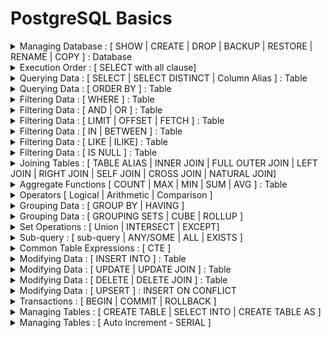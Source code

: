 # PostgreSQL Basics

<details>
  <summary> Managing Database : [ SHOW | CREATE | DROP | BACKUP | RESTORE | RENAME | COPY ] : Database </summary>
<br><br>  

| Command    | Description |  
| ----------- | ----------- |  
|**SHOW DATABASES;**   | To see the list of all the databases on the sql server.      |  
|**CREATE DATABASE database_name ;**  |  To create a new database.|  
|**DROP DATABASE database_name ;** | To drop the entire database |  
|**BACKUP DATABASE ;** |🤷 |  
|**RESTORE DATABASE ;** |🤷 |  
|**RENAME DATABASE ;** |🤷 |   
|**COPY DATABASE ;** |🤷 |   

<br>  

</details>

<details>
  <summary>Execution Order : [ SELECT with all clause] </summary>

## Execution Order
PostgreSQL evaluates the select statements with all clause as follows:   
``FROM`` -> ``WHERE`` -> ``GROUP BY`` -> ``HAVING`` -> ``SELECT`` -> ``DISTINCT`` -> ``ORDER BY`` -> ``LIMIT``
</details>
<details>
  <summary>Querying Data : [ SELECT | SELECT DISTINCT | Column Alias ] : Table </summary>

## SELECT 
The **SELECT** statement has the following clauses:
  - Select distinct rows using **DISTINCT** operator.
  - Sort rows using **ORDER BY** clause.
  - Filter rows using **WHERE** clause.
  - Select a subset of rows from a table using **LIMIT or FETCH** clause.
  - Group rows into groups using **GROUP BY** clause.
  - Filter groups using **HAVING** clause.
  - Join with other tables using joins such as **INNER JOIN**, **LEFT JOIN**, **FULL OUTER JOIN**, **CROSS JOIN** clauses.
  - Perform set operations using **UNION**, **INTERSECT**, and **EXCEPT** 

In this section, we will focus on **SELECT** and **FROM** clause.

  | Command    | Description |
  | ----------- | ----------- |  
  | **SELECT** select_list <br> **FROM** table_name | General statement for basic query <br> <b>Note : <b> Where clause is optional| 
  | **SELECT** **DISTINCT** column1 <br>**FROM** table_name; | Removes duplicate rows from a result set |
  | **SELECT** **DISTINCT** column1, column2 <br>**FROM** table_name; | Removes duplicate rows from a result set. <br>It uses the combination of values in both column1 and column2 columns for evaluating the duplicate. |
  | **SELECT** column_name **AS** alias_name <br> **FROM** table_name <br><br> Or, <br><br> **SELECT** column_name alias_name <br> **FROM** table_name | The column_name is assigned an alias alias_name. <br>The **AS** keyword is optional so we can omit it like later command.<br>Both command will work as same |
  | **SELECT** expression **AS** alias_name <br>**FROM** table_name; | |

**Note:**  
- select list that can be a column or a list of columns in a table from which we want to retrieve data. If we specify a list of columns, we need to place a comma (,) between two columns to separate them. If we want to select data from all the columns of the table, we can use an asterisk (*) shorthand instead of specifying all the column names. The select list may also contain expressions or literal values.
- The FROM clause is optional. If we are not querying data from any table, we can omit the FROM clause in the SELECT statement.
- The **DISTINCT** keyword operates on column(s)
- If a column alias contains one or more spaces, we need to surround it with double quotes. ( ```column_name AS "alias name"```)

**Execution Order:**  
PostgreSQL evaluates the FROM clause before the SELECT clause in the SELECT statement: FROM -> SELECT

**Examples:**  
Find the first names of all customers from the customer table:
```PostgreSQL
SELECT first_name
FROM customer;
```
Retrieve first name, last name, and email of customers:
```PostgreSQL
SELECT first_name, last_name, email
FROM customer;
```
Retrieve data from all columns of the customer table:
```PostgreSQL
SELECT *
FROM customer;
```
To find distinct values of all columns in a table:
```PostgreSQL
SELECT DISTINCT *
FROM table_name;
```
Retrieve first name, last name of customers where the last need to be shown as surname:
```PostgreSQL
SELECT first_name, last_name AS surname
FROM customer;
```
Retrieve full_name of customers using first name, last name:
```PostgreSQL
SELECT first_name || ' ' || last_name AS full_name
FROM customer;
```
Or, 
```PostgreSQL
SELECT first_name || ' ' || last_name AS "full name"
FROM customer;
```
</details>

<details>
  <summary>Querying Data : [ ORDER BY ] : Table </summary>
    
  | Command | Description |
  | --- | --- |  
  | **SELECT** select_list <br>**FROM** table_name <br> **ORDER BY**  <br>sort_expression1 **ASC/DESC** , <br> sort_expression2 **ASC/DESC** | The ORDER BY clause allows to sort rows returned by a SELECT clause in ascending or descending order based on a sort expression | 
  | **ORDER BY** sort_expresssion [ASC or DESC] [NULLS FIRST or NULLS LAST] | In the database world, NULL is a marker that indicates the missing data or the data is unknown at the time of recording. When we sort rows that contain NULL, we can specify the order of NULL with other non-null values by using the NULLS FIRST or NULLS LAST option of the ORDER BY clause <br> <br> The **NULLS FIRST** option places NULL before other non-null values and the **NULL LAST** option places NULL after other non-null values. |

  **Execution Order:**  
  PostgreSQL evaluates the clauses in the SELECT statement in the following order: ``FROM``, ```SELECT```, and ```ORDER BY```  

  **Note:** 
  - Use **ASC** to sort in **ascending** order.
  - Use **DESC** to sort in **descending** order.
  - If we leave it blank, **ORDER BY** uses **ASC** by **default**.
  - By default, **ASC** use NULLS LAST
  - By default, **DESCSC** use NULLS FIRST

  **Example:**   
  Sort customers by their first names in ascending order:
  ```PostgreSQL
  SELECT first_name, last_name 
  FROM customer
  ORDER BY first_name ASC;
  ```
  OR, 
   ```PostgreSQL
  SELECT first_name, last_name 
  FROM customer
  ORDER BY first_name;
  ```
  
  ```PostgreSQL
  SELECT store_id, first_name, last_name 
  FROM customer
  ORDER BY store_id DESC, first_name ASC;
  ```
  Find store_id, first name and last name of all the customer ordered in descended value of store_id:
  ```PostgreSQL
  SELECT store_id, first_name, last_name 
  FROM customer
  ORDER BY store_id DESC;
  ```
  
  ```PostgreSQL
  SELECT num 
  FROM sort_demo 
  ORDER BY num NULLS FIRST;
  ```

  ```PostgreSQL
  SELECT num 
  FROM sort_demo 
  ORDER BY num DESC NULLS LAST;
  ```
</details>

<details>
  <summary>Filtering Data : [ WHERE ] : Table </summary>

## WHERE
  | Command | Description |
  | ----- | ----- | 
  | **SELECT** select_list <br> **FROM** table_name <br>**WHERE** condition; | In this syntax, we place the **WHERE** clause right after the FROM clause of the SELECT statement.<br>The **WHERE** clause uses the condition to filter the rows returned from the SELECT clause. <br>The condition is a boolean expression that evaluates to true, false, or unknown. <br>The query returns only rows that satisfy the condition in the WHERE clause.|

  **Execution Order**  
  PostgreSQL evaluates the WHERE clause after the FROM clause but before the SELECT and ORDER BY clause. i.e., from -> where -> select -> order by

  **Example**  
  To find customers with the first name is Jamie:
  ```PostgreSQL
  SELECT customer_id, first_name
  FROM customer
  WHERE first_name = 'Jamie';
  ```

  To find customers whose first name and last names are Jamie and rice:
  ```PostgreSQL
  SELECT customer_id, first_name, last_name
  FROM customer
  WHERE first_name = 'Jamie' AND last_name = 'rice';
  ```
  To find the customers with first names having any of the following Ann, Anne, and Annie:
  ```PostgreSQL
  SELECT customer_id, first_name, last_name
  FROM customer
  WHERE first_name IN ('Ann', 'Anne', 'Annie');
  ```
  Find customers whose first names start with Br and last names are not Motley:
  ```PostgreSQL
  SELECT customer_id, first_name, last_name
  FROM customer
  WHERE first_name like 'Br%'
      AND last_name <> 'Motley';
  ```
</details>

<details>
  <summary>Filtering Data : [ AND | OR ] : Table </summary>

## AND & OR
AND operator – combine two boolean expressions and return true if both expressions evaluate to true. <br>
OR operator – combine two boolean expressions and return false if either expression evaluates to false.

In PostgreSQL, a boolean value can have one of three values: true, false, and null.

PostgreSQL uses ``true``, ``'t'``, ``'true'``, ``'y'``, ``'yes'``, ``'1'`` to represent true and ``false``, ``'f'``, ``'false'``, ``'n'``, ``'no'``, and ``'0'`` to represent false.

A boolean expression is an expression that evaluates to a boolean value.

For example, the expression 1=1 is a boolean expression that evaluates to true:
```PostgreSQL
SELECT 1 = 1 AS result;
```
**Explanation of AND operator:**  
The basic syntax of the AND operator:
```Postgresql
expression1 AND expression2
```
In this syntax, expression1 and expression2 are boolean expressions that evaluate to true, false, or null.

The AND operator returns true only if both expressions are true. It returns false if one of the expressions is false. Otherwise, it returns null.

The following table shows the results of the AND operator when combining true, false, and null.
| true | false | null | ANDed Result |
| --- | --- | --- | --- |
| true | false | null | true |
| false | false | false | false |
| null | false | null | null |

Find the films that have a length greater than 180 and a rental rate less than 1:
```Postgresql
SELECT title, length, rental_rate
FROM film
WHERE length > 180 AND rental_rate < 1;
```
**Explanation of OR Operator:**
The basic syntax of the OR operator:
```Postgresql
expression1 OR expression2
```
In this syntax, expression1 and expression2 are boolean expressions that evaluate to ``true``, ``false``, or ``null``.

The OR operator returns true only if any of the expressions is true. It returns false if both expressions are false. Otherwise, it returns null.

The following table shows the results of the AND operator when combining true, false, and null.
| true | false | null | ANDed Result |
| --- | --- | --- | --- |
| true | true | true | true |
| true | false | null | false |
| true | null | null | null |

Find the films that have a rental rate is 0.99 or 2.99
```PostgreSQL
SELECT title, rental_rate
FROM film
WHERE rental_rate = 0.99 OR rental_rate = 2.99;
```
</details>
<details>
  <summary>Filtering Data : [ LIMIT | OFFSET | FETCH ] : Table </summary>  


## LIMIT & OFFSET 
  | Command | Description |
  | --- | --- |
  | **SELECT** select_list<br>**FROM** table_name <br> **ORDER BY** sort_expression <br> **LIMIT** row_count | The statement returns row_count rows generated by the query. <br> If the row_count is zero, the query returns an empty set. <br> If the row_count is NULL, the query returns the same result set as it does not have the LIMIT clause. |
  | **SELECT** select_list<br>**FROM** table_name <br> **ORDER BY** sort_expression <br> **LIMIT** row_count <br> **OFFSET** row_to_skip; | The statement first skips row_to_skip rows before returning row_count rows generated by the query. <br> If the row_to_skip is zero, the statement will work like it doesn’t have the OFFSET clause. <br> It’s important to note that PostgreSQL evaluates the OFFSET clause before the LIMIT clause. |  

  **Note**
  - PostgreSQL stores rows in a table in an unspecified order, therefore, when we use the LIMIT clause, we should always use the ORDER BY clause to control the row order.
  - If we don’t use the ORDER BY clause, we may get a result set with the rows in an unspecified order.

  **Examples**  
  The following statement uses the **LIMIT** clause to get the first five films sorted by film_id:
  ```PostgreSQL
  SELECT film_id, title, release_year 
  FROM film 
  ORDER BY film_id 
  LIMIT 5;
  ```
  To retrieve 4 films starting from the fourth one ordered by film_id, we can use both LIMIT and OFFSET clauses as follows:
  ```PostgreSQL
  SELECT film_id, title, release_year 
  FROM film 
  ORDER BY film_id 
  LIMIT 4
  OFFSET 3;
  ```

## FETCH
- To skip a certain number of rows and retrieve a specific number of rows, we often use the ``LIMIT`` clause in the ``SELECT`` statement. However, the LIMIT clause is not a ``SQL`` standard.
- To conform with the SQL standard, PostgreSQL supports the ``FETCH`` clause to skip a certain number of rows and then fetch a specific number of rows.

The basic syntax of FETCH clause:
```PostgreSQL
OFFSET row_to_skip { ROW | ROWS }
FETCH { FIRST | NEXT } [ row_count ] { ROW | ROWS } ONLY
```
In this syntax:
- First, specify the number of rows to skip (``row_to_skip``) after the ``OFFSET`` keyword. The start is an integer that is zero or positive. It defaults to 0, meaning the query will skip no rows.
  - If the ``row_to_skip`` is higher than the number of rows in the table, the query will return no rows.
- Second, provide the number of rows to retrieve (``row_count``) in the ``FETCH`` clause. The ``row_count`` must be an integer 1 or greater. The ``row_count`` defaults to 1.

**Note:**  
- The ``ROW`` is the synonym for ``ROWS``, ``FIRST`` is the synonym for ``NEXT`` so we can use them interchangeably.
- Because the table stores the rows in an unspecified order, we should always use the ``FETCH`` clause with the ``ORDER BY`` clause to make the order of rows consistent.
- ``OFFSET`` clause must come before the ``FETCH`` clause in SQL:2008. However, ``OFFSET`` and ``FETCH`` clauses can appear in any order in PostgreSQL.

Select first film sorted by titles in ascending order:
```PostgreSQL
SELECT film_id, title
FROM film
ORDER BY title
FETCH FIRST ROW ONLY;
```
Select first five films sorted by titles in ascending order:
```PostgreSQL
SELECT film_id, title
FROM film
ORDER BY title
FETCH FIRST 5 ROWS ONLY;
```
Find the next five films after the first five films sorted by titles:
```PostgreSQL
SELECT film_id, title
FROM film
ORDER BY title
OFFSET 5 ROWS
FETCH FIRST 5 ROWS ONLY;
```
</details>

<details>
  <summary>Filtering Data : [ IN | BETWEEN ] : Table </summary>

### `IN Operator`
The ``IN`` operator allows to check whether a value matches any value in a list of values.

The basic syntax of the ``IN`` operator:

```PostgreSQL
value IN (value1,value2,...)
```
The ``IN`` operator returns ``true`` if the value is equal to any value in the list such as ``value1``, ``value2``, ...

Retrieve information about the film with id 1, 2, and 3:
```PostgreSQL
SELECT film_id, title
FROM film
WHERE film_id IN (1,2,3);
```
Find the actors who have the last name in the list 'Allen', 'Chase', and 'Davis':
```PostgreSQL
SELECT first_name, last_name
FROM actor
WHERE last_name IN ('Allen', 'Chase', 'Davis' )
ORDER BY last_name;
```
Find payments whose payment dates are in a list of dates: 2007-02-15 and 2007-02-16:
```PostgreSQL
SELECT payment_id, amount, DATE(payment_date)
FROM payment
WHERE payment_date::date IN ('2007-02-15', '2007-02-16');
```

### `BETWEEN Operator`
The `BETWEEN` operator allows to check if a value falls within a range of values.
| Command | Description |
| --- | --- | 
| value ``BETWEEN`` low ``AND`` high | If the ``value`` is greater than or equal to the ``low`` value and less than or equal to the ``high`` value, the ``BETWEEN`` operator returns true; <br> Otherwise, it returns false. <br> The syntax can be re-written as ``value`` >= low ``AND`` ``value`` <= high | 

**Note:**  
- When using BETWEEN operator with dates that also include timestamp information, we need to pay careful attention to using BETWEEN versus <=, >= comparison operators, due to the fact that a datetime starts at 0:00. Later on we will study more specific methods for datetime information types.
Retrieve payments with payment_id is between 17503 and 17505:
```PostgreSQL
SELECT payment_id, amount
FROM payment
WHERE payment_id BETWEEN 17503 AND 17505;
```
Find payments with payment_id is not the range between 17503 and 17505:
```PostgreSQL
SELECT payment_id, amount
FROM payment
WHERE payment_id NOT BETWEEN 17503 AND 17505;
```
Find payments whose payment dates are between 2007-02-15 and 2007-02-20 and amount more than 10:
```PostgreSQL
SELECT payment_id, amount, payment_date
FROM payment
WHERE payment_date BETWEEN '2007-02-15' AND '2007-02-20'
  AND amount > 10
ORDER BY payment_date;
```
</details>
<details>
  <summary>Filtering Data : [ LIKE | ILIKE] : Table </summary>

## LIKE Operator
The ``LIKE`` (and ``ILIKE``) operator allows us to perform pattern matching against string data with the use of wildcard characters:
- Percent % 
  - Matches any sequence of characters
- Underscore _
  - Matches any single character
**Syntax**  
```PostgresSQL
value LIKE pattern
value NOT LIKE pattern
value ILIKE pattern
VALUE NOT ILIKE pattern
```
**Note:**
- ``LIKE`` is case-sensitive
- ``ILIKE`` is case-insensitive  

**Some Pattern**
- "a%" = words ``start`` with a
- "%a" = words ``end`` with a
- "%test%"= words that have ``test`` in any position
- "_r%" = words that have "r" in the 2nd position from beginning
- "a_%" = words start with 'a' and it at least have 1 char after 'a'.
- "a_ _%" = words start with 'a' and it at least have 2 char after 'a'.
- "a%o"= Strings that start with "a" and ends with "o"
- [_ _ _] matches any string of exactly three characters.
- [_ _ _ %] matches any string of at least three characters.

Find customers whose first names contain the string ``er`` :
```PostgreSQL
SELECT first_name, last_name
FROM customer
WHERE first_name LIKE '%er%'
ORDER BY first_name;
```

### What if we want to match the character % or _ itself:
Then, The solution is use ESCAPE option.

For example, a column of table contains info like:  
The rents are now 10% higher than last month    


To match the % or _ itself, ESCAPE should be used.

(Read from o)

</details>

<details>
  <summary>Filtering Data : [ IS NULL ] : Table </summary>

## NULL
NULL means missing information or not applicable. NULL is not a value, therefore, we cannot compare it with other values like numbers or strings.

The comparison of NULL with a value will always result in NULL. Additionally, NULL is not equal to NULL so the following expression returns NULL:
```PostgreSQL
SELECT null = null AS result;
```

## IS NULL
To check if a value is NULL or not, we cannot use the equal to (``=``) or not equal to (``<>``) operators.`Instead, we use ``IS NULL`` or ``IS NOT NULL`` operator
```PostgreSQL
value IS NULL
---------------
value IS NOT NULL
```
- The IS ``NULL`` operator returns true if the ``value`` is NULL or false otherwise.
- The ``IS NOT NULL`` operator returns true if the ``value`` is not NULL or false otherwise.

Find the addresses from the address table that the address2 column contains NULL:
```PostgreSQL
SELECT address, address2
FROM address
WHERE address2 IS NULL;
```
Retrieve the address that has the address2 not NULL:
```PostgreSQL
SELECT address, address2
FROM address
WHERE address2 IS NOT NULL;
```
</details>

<details>
  <summary>Joining Tables : [ TABLE ALIAS | INNER JOIN | FULL OUTER JOIN | LEFT JOIN | RIGHT JOIN | SELF JOIN | CROSS JOIN | NATURAL JOIN] </summary>

## Table Alias
A table alias is a feature in SQL that allows to assign a temporary name to a table during the execution of a query.
| Command | Description | 
| --- | --- | 
| table_name AS alias_name | It will renamed the name of the table "table_name" to "alias_name" |

**Note:**  
- The AS keyword is optional, meaning that we can omit it like this: ```table_name alias_name```

To retrieve five titles from the ``film`` table:
```PostgreSQL
SELECT f.title
FROM film AS f
ORDER BY f.title
LIMIT 5;
```
## Inner Join 

| Command | Description |
| --- | --- | 
| **SELECT** select_list <br>**FROM** TableA **INNER JOIN** TableB <br>**ON** TableA.column_name = TableB.column_name; | Inner join produces only the set of records that match in both TableA and TableB based on the column name. |

![inner_join](images/inner_join.png)  
**Note:**   
- To make the query shorter, we can use table aliases:
  ```PostgreSQL
  SELECT
    select_list
  FROM
    table1 t1 
      INNER JOIN table2 t2 ON t1.column_name = t2.column_name;
  ```
- If the columns for matching share the same name, we can use the USING syntax:
  ```PostgreSQL
  SELECT
    select_list
  FROM
    table1 t1 INNER JOIN table2 t2 USING(column_name);
  ```
**Example:**  
A customer walks in and is a huge fan of the actor "Nick Wahlberg" and wants to know which movies he is in. <br>
Get a list of all the movies "Nick Wahlberg" has been in.
```PostgreSQL
select
	title, first_name, last_name 
from 
	film_actor
		inner join actor on	actor.actor_id = film_actor.actor_id
		inner join film on film.film_id = film_actor.film_id
where
	first_name = 'Nick'
	and last_name = 'Wahlberg';
```
California sales tax laws have changed and we need to alert our customers to this through email. <br> 
What are the emails of the customers who live in California?
```PostgreSQL
select district, email
from customer inner join address
	on customer.address_id = address.address_id
where district = 'California';
```
## Full Outer Join

| Command | Description |
| --- | --- | 
| **SELECT** select_list <br>**FROM** TableA **FULL OUTER JOIN** TableB <br>**ON** TableA.column_name = TableB.column_name;  | Full outer join produces the set of all records in Table A and Table B,<br>with matching records from both sides where available.<br>If there is no match, the missing side will contain null. |
![full_outer_join](images/full_outer_join.png) 

To produce the set of records unique to Table A and Table B, we perform the same full outer join, then exclude the records we don't want from both sides via a where clause.
```PostgreSQL
SELECT * FROM TableA
FULL OUTER JOIN TableB
ON TableA.name = TableB.name
WHERE TableA.id IS null
OR TableB.id IS null
```
![unique](images/unique_join.png)  

```PostgreSQL
CREATE TABLE departments (
  department_id serial PRIMARY KEY,
  department_name VARCHAR (255) NOT NULL
);
CREATE TABLE employees (
  employee_id serial PRIMARY KEY,
  employee_name VARCHAR (255),
  department_id INTEGER
);
```
Based on this, find the department that does not have any employees:
```PostgreSQL
select
  department_id
from
  departments dept
    full outer join employees emp on dept.department_id = emp.department_id
where
  emp.employee_name is null
```

## Left Outer Join

| Command | Description |
| --- | --- | 
| **SELECT** select_list <br>**FROM** TableA **LEFT OUTER JOIN** TableB <br>**ON** TableA.column_name = TableB.column_name;  | Left outer join produces a complete set of records from Table A,<br> with the matching records (where available) in Table B.<br>If there is no match, the right side will contain null. |
![left_outer_join](images/left_outer_join.png)  

**Note:**
- If the columns for joining two tables have the same name, we can use the USING syntax:
  ```PostgreSQL
  SELECT
    select_list
  FROM
    table1
      LEFT JOIN table2 USING (column_name);
  ------------------------------------------------------------
  SELECT
  f.film_id,
  f.title,
  i.inventory_id
  FROM
    film f
      LEFT JOIN inventory i USING (film_id)
  ORDER BY
    i.inventory_id;
  ```

To produce the set of records only in Table A, but not in Table B, we perform the same left outer join, then exclude the records we don't want from the right side via a where clause.
```PostgreSQL
SELECT * FROM TableA
LEFT OUTER JOIN TableB
ON TableA.name = TableB.name
WHERE TableB.id IS null
```
![left_outer_left](images/left_outer_join2.png) 

Identify the films that are not present in the inventory:
```PostgreSQL
SELECT
  f.film_id,
  f.title,
  i.inventory_id
FROM
  film f
  LEFT JOIN inventory i USING (film_id)
WHERE
  i.film_id IS NULL
ORDER BY
  f.title;
```

## Right Outer Join

| Command | Description |
| --- | --- | 
| **SELECT** select_list <br>**FROM** TableA **RIGHT OUTER JOIN** TableB <br>**ON** TableA.column_name = TableB.column_name;  | Right outer join produces a complete set of records from Table B(the right table),<br> with the matching records (where available) in Table A.<br>If there is no match, the left side will contain null. |
![right_outer_join](images/right_outer_join.jpg)  

**Note:**
- If the columns for joining two tables have the same name, we can use the USING syntax:
  ```PostgreSQL
  SELECT
    select_list
  FROM
    table1
      RIGHT JOIN table2 USING (column_name);
  ------------------------------------------------------------
  SELECT
  f.film_id,
  f.title,
  i.inventory_id
  FROM
    film f
      RIGHT JOIN inventory i USING (film_id)
  ORDER BY
    i.inventory_id;
  ```

To produce the set of records only in Table B, but not in Table A, we perform the same right outer join, then exclude the records we don't want from the left side via a where clause.
```PostgreSQL
SELECT * FROM TableA
RIGHT OUTER JOIN TableB
ON TableA.name = TableB.name
WHERE TableA.id IS null
```
![right_outer_right](images/right_outer_join2.jpg) 

## Self Join
A self-join is a regular join that joins a table to itself. In practice, we typically use a self-join to query hierarchical data or to compare rows within the same table.

Syntax:  
```PostgreSQL
SELECT
  select_list
FROM
  table_name t1
    INNER JOIN table_name t2 ON join_predicate;
-------------------------------------------------alternative
SELECT
  select_list
FROM
  table_name t1
    LEFT JOIN table_name t2 ON join_predicate;
```

Find all pairs of films that have the same length:
```PostgreSQL
select
  f1.title,
  f2.title,
  f1.length
from 
  film f1
    inner join film f2 on f1.length = f2.length and f1.film_id > f2.film_id
```

## Cross Join
A cross-join allows to join two tables by combining each row from the first table with every row from the second table, resulting in a complete combination of all rows.

**Note**
- A cross-join produces the cartesian product of rows in two tables.
- If table1 has ``n`` rows and table2 has ``m`` rows, the CROSS JOIN will return a result set that has ``nxm`` rows.

**Syntax:**  
```PostgreSQL
SELECT
  select_list
FROM
  table1
    CROSS JOIN table2;
--------------------alternative
SELECT
  select_list
FROM
  table1,table2;
```

The query ```SELECT * FROM T1 CROSS JOIN T2;``` will produce the following output:  
![cross_join](images/cross_join.jpeg)

## Natural Join
A natural join is a join that creates an implicit join based on the same column names in the joined tables.
The syntax for natural join:
```PostgreSQL
SELECT select_list
FROM table1
NATURAL [INNER, LEFT, RIGHT] JOIN table2;
```

In this syntax:
- First, specify columns from the tables from which we want to retrieve data in the select_list in the SELECT clause.
- Second, provide the main table (table1) from which we want to retrieve data.
- Third, specify the table (table2) that we want to join with the main table, in the NATURAL JOIN clause.

**Note**
- A natural join can be an inner join, left join, or right join. If we do not specify an explicit join, PostgreSQL will use the INNER JOIN by default.
- The convenience of the NATURAL JOIN is that it does not require to specify the condition in the join clause because it uses an implicit condition based on the equality of the common columns.

The equivalent of NATURAL JOIN is as follows:
```PostgreSQL
SELECT select_list
FROM table1
[INNER, LEFT, RIGHT] JOIN table2
   ON table1.column_name = table2.column;
```
**Inner Join**
```PostgreSQL
SELECT select_list
FROM table1
NATURAL INNER JOIN table2;
------------------------------equivalent to
SELECT select_list
FROM table1
INNER JOIN table2 USING (column_name);
```

**Left Join**
```PostgreSQL
SELECT select_list
FROM table1
NATURAL LEFT JOIN table2;
------------------------------equivalent to
SELECT select_list
FROM table1
LEFT JOIN table2 USING (column_name);
```

**Right Join**
```PostgreSQL
SELECT select_list
FROM table1
NATURAL RIGHT JOIN table2;
------------------------------equivalent to
SELECT select_list
FROM table1
RIGHT JOIN table2 USING (column_name);
```

</details>
<details>
  <summary>Aggregate Functions [ COUNT | MAX | MIN | SUM | AVG ] : Table </summary>

  | Function | Command | Description |
  | --- | --- | --- |
  |**COUNT()** | **COUNT(column_name)** or **COUNT(*)** <br> <br>**SELECT** **COUNT**(column_name) <br> **FROM** table_name;| Returns the number of records returned by a select query.<br>**Note:** NULL values are not counted.|
  |**AVG()** | **SELECT** **AVG**(column_name) <br> **FROM** table_name ; | Return the average value for the given column.|
  |**MIN()** | **SELECT** **MIN**(column_name) <br> **FROM** table_name ;| Returns the minimum value from the records.|
  |**MAX()** | **SELECT** **MAX**(column_name) <br> **FROM** table_name ;| Returns the maximum value from the records.|
  |**SUM()** | **SELECT** **SUM**(column_name) <br> **FROM** table_name | Returns the total sum of the specified column |

Calculate the average replacement cost of all films:
```PostgreSQL
SELECT ROUND(AVG(replacement_cost),2) AS avg_replacement_cost
FROM film
```
Count number of films:
```PostgreSQL
SELECT COUNT(*)
FROM film
```
Find maximum replacement cost of films:
```PostgreSQL
SELECT MAX(replacement_cost) AS max_replacement_cost
FROM film
```
Find the films that have the maximum replacement cost:
```PostgreSQL
SELECT film_id, title
FROM film
WHERE
  replacement_cost = (
    SELECT MAX(replacement_cost)
    FROM film
  )
ORDER BY title
```
Find minimum replacement cost of films:
```PostgreSQL
SELECT MIN(replacement_cost) AS min_replacement_cost
FROM film
```
Find the total length of films grouped by film’s rating:
```PostgreSQL
SELECT rating, SUM(length)
FROM film
GROUP BY rating
ORDER BY rating;
```
</details>

<details>
  <summary> Operators [ Logical | Arithmetic | Comparison ] </summary>

### Logical Operators (AND, OR)

### Arithmetic Operators(+,-,*,/,%)

  | Command    | Description |
  | ----------- | ----------- |
  | + | Addition |
  | - | Subtraction |
  | * | Multiplication |
  | / | Division |
  | % | Modulo |
  
### Comparison Operators(=, >, <, >=, <=, <>)

  | Command    | Description |
  | ----------- | ----------- |
  | = | Equal |
  | > | Greater than |
  | < | Less than	|
  | >= | Greater than or equal	|
  | <= |	Less than or equal |  
  | <>|	Not equal.<br>**Note**: In some versions of SQL this operator may be written as !=	|

</details>



<details>
  <summary>Grouping Data : [ GROUP BY | HAVING ] </summary>

## GROUP BY
- Divide rows of a result set into groups and optionally apply an aggregate function to each group.

The basic syntax of the ``GROUP BY`` clause:
```PostgreSQL
SELECT
  column1,
  column2,
  ...,
  aggregate_function(column3)
FROM
  table_name
GROUP BY
  column1,
  column2,
  ...;
```
In this syntax,
- First, select the columns that we want to group such as ``column1`` and ``column2``, and column that we want to apply an aggregate function (``column3``).
- Second, list the columns that we want to group in the ``GROUP BY`` clause.

**Execution Order:** PostgreSQL evaluates the ``GROUP BY`` clause after the ``FROM`` and ``WHERE`` clauses and before the ``HAVING`` ``SELECT``, ``DISTINCT``, ``ORDER BY`` and ``LIMIT`` clauses.

**Example:**  
Retrieve the customer_id from the payment table:
```PostgreSQL
SELECT customer_id
FROM customer
GROUP BY customer_id
ORDER BY customer_id;
```
Retrieve the total payment paid by each customer:
```PostgreSQL
SELECT customer_id, SUM(amount)
FROM payment
GROUP BY customer_id
ORDER BY customer_id;
```
Retrieve the total payment for each customer and display the customer name and amount:
```PostgreSQL
SELECT first_name || ' ' || last_name AS full_name, SUM(amount)
FROM
  payment
    INNER JOIN customer ON payment.customer_id = customer.customer_id
GROUP BY full_name
ORDER BY SUM(amount) DESC;

```
Count the number of payments processed by each staff:
```PostgreSQL
SELECT staff_id, COUNT(*)
FROM
  payment
GROUP BY staff_id;
```

## HAVING
HAVING clause specifies a search condition for a group or an aggregate.

The basic syntax is as follows:
```PostgreSQL
SELECT 
  column1,
  aggregate_function(column2)
FROM
  table_name
GROUP BY 
  column1
HAVING
  condition;
```
In this syntax:
- First, the ``GROUP BY`` clause groups rows into groups by the values in the ``column1``.
- Then, the ``HAVING`` clause filters the groups based on the ``condition``.

**Note:**
- Besides the GROUP BY clause, we can also include other clauses such as JOIN and LIMIT in the statement that uses the HAVING clause.

### HAVING vs WHERE
- The ``WHERE`` clause filters the rows based on a specified condition whereas the ``HAVING`` clause filter groups of rows according to a specified condition.
- In other words, we can apply the condition in the ``WHERE`` clause to the rows while we need to apply the condition in the ``HAVING`` clause to the groups of rows.

Find the customers who have been spending more than 200:
```PostgreSQL
SELECT
  customer_id, SUM(amount)
FROM 
  payment
GROUP BY 
  customer_id
HAVING SUM(amount) > 200
```

Find the stores that has more than 300 customers:
```PostgreSQL
SELECT
  store_id, COUNT(customer_id)
FROM
  customer
GROUP BY
  store_id
HAVING COUNT(customer_id) > 300
```
We are launching a platinum service for our most loyal customers. We will assign platinum status to customers that have had 40 or more transaction payments. What customer_ids are eligible for platinum status?
```PostgreSQL
SELECT
  customer_id, COUNT(amount)
FROM
  payment
GROUP BY
  customer_id
HAVING COUNT(amount) >= 40
```
What are the customer ids of customers who have spent more than $100 in payment transactions with our staff_id member 2?
```PostgreSQL
SELECT
  customer_id, staff_id, SUM(amount)
FROM
  payment
WHERE 
  staff_id = 2
GROUP BY
  customer_id
HAVING SUM(amount) > 100
```
</details>

<details>
  <summary>Grouping Data : [ GROUPING SETS | CUBE | ROLLUP ] </summary>

## GROUPING SETS
The ``GROUPING SETS`` feature allows users to generate result sets that are equivalent to those produced by the ``UNION ALL`` of multiple ``GROUP BY`` clauses. This feature is highly useful for creating complex reports with multiple levels of aggregation in a single query.

The basic syntax is as follows:
```PostgreSQL
SELECT
    column1,
    column2,
    aggregate_function(column3)
FROM
    table_name
GROUP BY
    GROUPING SETS (
        (column1, column2),
        (column1),
        (column2),
        ()
);
```
A table with following properties:
```PostgreSQL
CREATE TABLE sales (
    brand VARCHAR NOT NULL,
    segment VARCHAR NOT NULL,
    quantity INT NOT NULL,
    PRIMARY KEY (brand, segment)
);
```
Let's think of the following scenario:
- return the number of products sold by brand and segment
- return the number of products sold by a brand
- return the number of products sold by segment
- return the number of products sold for all brands and segments.

We can find each of the result by running ``group by`` statements separately. What if we need to run them in a single query? Then may be we think to combine them using ``UNION ALL``. But it raises performances issues. Then the solution comes with ``GROUPING SETS`` clause.
Let's see both commands:
```PostgreSQL
SELECT brand, segment, SUM (quantity)
FROM sales
GROUP BY brand, segment

UNION ALL

SELECT brand, NULL, SUM (quantity)
FROM sales
GROUP BY brand

UNION ALL

SELECT NULL, segment, SUM (quantity)
FROM sales
GROUP BY segment

UNION ALL

SELECT NULL, NULL, SUM (quantity)
FROM sales;

---------------------------------------equivalent to 
SELECT brand, segment, SUM (quantity)
FROM sales
GROUP BY
    GROUPING SETS (
        (brand, segment),
        (brand),
        (segment),
        ()
    );
``` 
**To Do:** Read more about grouping function

## CUBE
PostgreSQL ``CUBE`` is a subclause of the ``GROUP BY`` clause. The ``CUBE`` allows to generate multiple grouping sets.

Syntax:
```PostgreSQL
SELECT c1, c2, c3, aggregate (c4)
FROM table_name
GROUP BY
    CUBE (c1, c2, c3);
```
Here, CUBE(c1,c2,c3) is equivalent to the following:
```PostgreSQL
CUBE (c1, c2, c3);
-------------------------equivalent to
GROUPING SETS (
    (c1,c2,c3),
    (c1,c2),
    (c1,c3),
    (c2,c3),
    (c1),
    (c2),
    (c3),
    ()
 )
```
The above example can be run as follows:
```PostgreSQL
SELECT brand, segment, SUM (quantity)
FROM sales
GROUP BY
    CUBE (brand, segment)
```

## ROLLUP
- The PostgreSQL ``ROLLUP`` is a subclause of the ``GROUP BY`` clause that offers a shorthand for defining multiple grouping sets.
- Different from the ``CUBE`` subclause, ``ROLLUP`` does not generate all possible grouping sets based on the specified columns. It just makes a subset of those.
For example, the ``CUBE (c1,c2,c3)`` makes all eight possible grouping sets:
```PostgreSQL
(c1, c2, c3)
(c1, c2)
(c2, c3)
(c1,c3)
(c1)
(c2)
(c3)
()
```
However, the ``ROLLUP(c1,c2,c3)`` generates only four grouping sets, assuming the hierarchy c1 > c2 > c3 as follows:
```PostgreSQL
(c1, c2, c3)
(c1, c2)
(c1)
()
```
</details>

<details>
  <summary>Set Operations : [ Union | INTERSECT | EXCEPT] </summary>

## UNION
The ``UNION`` operator allows to combine the result sets of two or more ``SELECT`` statements into a single result set.

The basic syntax of ``UNION`` is as follows:
```PostgreSQL
SELECT select_list
FROM A
UNION
SELECT select_list
FROM B
```
In this syntax,
- The number and the order of the columns in the select list of both queries must be the same
- The data types of the columns in select lists of the queries must be compatible

**Note:**  
- The UNION operator removes all duplicate rows from the combined data set.
- To retain the duplicate rows, we need to use the UNION ALL instead
The syntax of the ``UNION ALL`` operator:
```PostgreSQL
SELECT select_list
FROM A
UNION ALL
SELECT select_list
FROM B
```

### Examples
```PostgreSQL
CREATE TABLE top_rated_films(
  title VARCHAR NOT NULL,
  release_year SMALLINT
);

CREATE TABLE most_popular_films(
  title VARCHAR NOT NULL,
  release_year SMALLINT
);

INSERT INTO top_rated_films(title, release_year)
VALUES
   ('The Shawshank Redemption', 1994),
   ('The Godfather', 1972),
   ('The Dark Knight', 2008),
   ('12 Angry Men', 1957);

INSERT INTO most_popular_films(title, release_year)
VALUES
  ('An American Pickle', 2020),
  ('The Godfather', 1972),
  ('The Dark Knight', 2008),
  ('Greyhound', 2020);
```

Retrieve all the films those are most popular or top rated films:
```PostgreSQL
------------------------------with duplicates
SELECT * FROM top_rated_films
UNION
SELECT * FROM most_popular_films
------------------------------without duplicates
SELECT * FROM top_rated_films
UNION ALL
SELECT * FROM most_popular_films
```
Retrieve all the films those are most popular or top rated films sorted by title:
```PostgreSQL
------------------------------with duplicates
SELECT * FROM top_rated_films
UNION
SELECT * FROM most_popular_films
ORDER BY title
------------------------------without duplicates
SELECT * FROM top_rated_films
UNION ALL
SELECT * FROM most_popular_films
ORDER BY title
```
**Note:**
- ORDER BY in UNION must be placed at the last

## INTERSECT
``INTERSECT`` operator combines result sets of two ``SELECT`` statements into a single result set. The ``INTERSECT`` operator returns a result set containing rows available in both results sets.

The basic syntax of ``INTERSECT`` is as follows:
```PostgreSQL
SELECT select_list
FROM A
INTERSECT
SELECT select_list
FROM B
-------------------with order by
SELECT select_list
FROM A
INTERSECT
SELECT select_list
FROM B
ORDER BY sort_expression
```
In this syntax,
- The number and the order of the columns in the select list of both queries must be the same
- The data types of the columns in select lists of the queries must be compatible

Retrieve all the films those are most popular and top rated films:
```PostgreSQL
SELECT * FROM top_rated_films
INTERSECT
SELECT * FROM most_popular_films
```
Retrieve all the films those are most popular and top rated films sorted by title:
```PostgreSQL
SELECT * FROM top_rated_films
INTERSECT
SELECT * FROM most_popular_films
ORDER BY title
```
## EXCEPT
The ``EXCEPT`` operator returns rows by comparing the result sets of two or more queries. The ``EXCEPT`` operator returns distinct rows from the first (left) query that are not in the second (right) query. 

The basic syntax of ``EXCEPT`` is as follows:
```PostgreSQL
SELECT select_list
FROM A
EXCEPT
SELECT select_list
FROM B
-------------------with order by
SELECT select_list
FROM A
EXCEPT
SELECT select_list
FROM B
ORDER BY sort_expression
```
In this syntax,
- The number and the order of the columns in the select list of both queries must be the same
- The data types of the columns in select lists of the queries must be compatible

Find the top-rated films that are not popular:
```PostgreSQL
SELECT * FROM top_rated_films
EXCEPT
SELECT * FROm most_popular_films
```

</details>

<details>
  <summary>Sub-query : [ sub-query | ANY/SOME | ALL | EXISTS ]</summary>

## Sub-query
A sub-query is a query nested within another query. A sub-query is also known as an inner query or nested query. A sub-query can be useful for retrieving data that will be used by the main query as a condition for further data selection.

The basic syntax of the sub-query is as follows:
```PostgreSQL
SELECT
  select_list
FROM 
  table1
WHERE 
  columnA operator (
    SELECT 
      columnB
    FROM 
      table2
    WHERE
      condition
  );
```
In this syntax: 
- the sub-query is enclosed within parentheses and is executed first
- The main query will use the result of the sub-query to filter data in the ``WHERE`` clause.

Retrieve the all the cities of the country United States:
```PostgreSQL
SELECT
  city
FROM 
  city
WHERE 
  country_id = (
    SELECT 
      country_id
    FROM
      country
    WHERE
      country = 'United States';
  )
ORDER BY
  city;
```
Find the titles of the film with the category Action:
```PostgreSQL
SELECT
  film_id, title
FROM 
  film
WHERE 
  film_id IN (
    SELECT 
      film_id
    FROM
      film_category
	  	  inner join category on film_category.category_id = category.category_id
	  WHERE category.name = 'Action'
  )
ORDER BY
	film_id;
```

```PostgreSQL
SELECT 
	film_id, title, length, rating
FROM film AS f
WHERE length > (
	SELECT  AVG(length)
	FROM film
	WHERE rating = f.rating
)
```
## ANY/SOME
The PostgreSQL ANY operator compares a value with a set of values returned by a sub-query. It is commonly used in combination with comparison operators such as =, <, >, <=, >=, and <>.  

The basic syntax for ANY is as follows:
```PostgreSQL
expression operator ANY(sub-query)
```
In this syntax:
- ``expression`` is a value that we want to compare.
- ``operator`` is a comparison operator including =, <, >, <=, >=, and <>.
- ``sub-query`` is a sub-query that returns a set of values to compare against. It must return exactly one column.

**Note**
- The ``ANY`` operator returns ``true`` if the comparison returns ``true`` for at least one of the values in the set, and ``false`` otherwise.
- If the sub-query returns an empty set, the result of ``ANY`` comparison is always ``true``.


**Note:**
- ``SOME`` is a synonym for ``ANY``, which means that we can use them interchangeably.

## ALL
``ALL`` operator allows we to compare a value with all values in a set returned by a sub-query.
```PostgreSQL
expression operator ALL(sub-query)
```
In this syntax:
- The ``ALL`` operator must be preceded by a comparison operator such as equal (=), not equal (<>), greater than (>), greater than or equal to (>=), less than (<), and less than or equal to (<=).
- The ``ALL`` operator must be followed by a sub-query which also must be surrounded by the parentheses.

**Note:**
- If the sub-query returns a non-empty result set, the ALL operator works as follows:
  - value > ALL (sub-query) returns true if the value is greater than the biggest value returned by the sub-query
  - value >= ALL (sub-query) returns true if the value is greater than or equal to the biggest value returned by the sub-query.
  - value < ALL (sub-query) returns true if the value is less than the smallest value returned by the sub-query.
  - value <= ALL (sub-query) returns true if the value is less than or equal to the smallest value returned by the sub-query.
  - value = ALL (sub-query) returns true if the value equals every value returned by the sub-query.
  - value != ALL (sub-query) returns true if the value does not equal any value returned by the sub-query.
- If the sub-query returns no row, then the ALL operator always evaluates to true.


## EXISTS
The EXISTS operator is a boolean operator that checks the existence of rows in a sub-query.

Here’s the basic syntax of the EXISTS operator:
```PostgreSQL
EXISTS (sub-query)
```
```PostgreSQL
SELECT
  select_list
FROM
  table1
WHERE
  EXISTS(
    SELECT
      select_list
    FROM
      table2
    WHERE
      condition
  );
```
**Note:**
- If the sub-query returns at least one row, the EXISTS operator returns true. If the sub-query returns no row, the EXISTS returns false.
- if the sub-query returns NULL, the EXISTS operator returns true.
- The result of EXISTS operator depends on whether any row is returned by the sub-query, and not on the row contents. Therefore, columns that appear in the select_list of the sub-query are not important.

Check if the payment value is zero exists in the payment table:
```PostgreSQL
SELECT 
  EXISTS (
    SELECT 1
    FROM payment
    WHERE amount = 0
  );
```
Find customers who have paid at least one rental with an amount greater than 11:
```PostgreSQL
SELECT first_name, last_name
FROM customer AS c
WHERE EXISTS(
  SELECT 1
  FROM payment AS p
  WHERE c.customer_id = p.customer_id
    AND amount > 11
)
ORDER BY
  first_name,
  last_name;
```
Find customers who have not made any payment more than 11.
```PostgreSQL
SELECT first_name, last_name
FROM customer AS c
WHERE NOT EXISTS(
  SELECT 1
  FROM payment AS p
  WHERE c.customer_id = p.customer_id
    AND amount > 11
)
ORDER BY
  first_name,
  last_name;
```
</details>

<details>
  <summary>Common Table Expressions : [ CTE ]</summary>

## CTE
- A common table expression (CTE) allows to create a temporary result set within a query.
- A CTE helps to enhance the readability of a complex query by breaking it down into smaller and more reusable parts

The basic syntax is as follows:
```PostgreSQL
WITH cte_name (column1, column2, ...) AS (
    -- CTE query
    SELECT ...
)
-- Main query using the CTE
SELECT ...
FROM cte_name;
```
The following example uses a common table expression (CTE) to select the title and length of films in the 'Action' category and returns all the columns of the CTE:
```PostgreSQL
WITH action_films AS (
  SELECT
    f.title,
    f.length
  FROM
    film f
    INNER JOIN film_category fc USING (film_id)
    INNER JOIN category c USING(category_id)
  WHERE
    c.name = 'Action'
)
SELECT * FROM action_films;
```
The following example uses multiple CTEs to calculate various statistics related to films and customers:
```PostgreSQL
WITH film_stats AS (
    -- CTE 1: Calculate film statistics
    SELECT
        AVG(rental_rate) AS avg_rental_rate,
        MAX(length) AS max_length,
        MIN(length) AS min_length
    FROM film
),
customer_stats AS (
    -- CTE 2: Calculate customer statistics
    SELECT
        COUNT(DISTINCT customer_id) AS total_customers,
        SUM(amount) AS total_payments
    FROM payment
)
-- Main query using the CTEs
SELECT
    ROUND((SELECT avg_rental_rate FROM film_stats), 2) AS avg_film_rental_rate,
    (SELECT max_length FROM film_stats) AS max_film_length,
    (SELECT min_length FROM film_stats) AS min_film_length,
    (SELECT total_customers FROM customer_stats) AS total_customers,
    (SELECT total_payments FROM customer_stats) AS total_payments;
```
**TO Do:** Read more about ``Recursive CTE``
</details>

<details>
<summary> Modifying Data : [ INSERT INTO ] : Table </summary>
  
## INSERT INTO
  
| Command    | Description |
| ----------- | ----------- |  
| **INSERT INTO** table_name <br>VALUES (value1,value2,value3,... ...),<br>(value1,value2,value3,... ...), <br>(value1,value2,value3,... ...), <br>... ... ; | To add values for all the columns of the table.<br><br> No need to specify the column names in the SQL syntax. <br><br> But need to make sure the order of the values is in the same order as the columns in the table.|
| **INSERT INTO** <br> table_name (column1, column2, column3,... ...) VALUES <br>(value1,value2,value3,... ...), <br>(value1,value2,value3,... ...) , <br>(value1,value2,value3,... ...),<br> ... ... ;|To insert Data Only in Specified Columns.|
| **INSERT INTO** <br> table1(column1, column2, …)<br> **VALUES** (value1, value2, …) <br>**RETURNING** *; | The ``INSERT`` statement has an optional ``RETURNING`` clause that returns the information of the inserted row. |

### A table with following properties:
```PostgreSQL
CREATE TABLE links (
  id SERIAL PRIMARY KEY,
  url VARCHAR(255) NOT NULL,
  name VARCHAR(255) NOT NULL,
  description VARCHAR (255),
  last_update DATE
);
```
Insert the following information with url: https://github.com/RuhulAminSharif/SQL-Commands/ and name : SQL Commands
```PostgreSQL
INSERT INTO links(url, name)
VALUES ('https://github.com/RuhulAminSharif/SQL-Commands/',  'SQL Commands')
```
Insert the following information with url : http://www.oreilly.com, and name: O'Reilly Media
```PostgreSQL
INSERT INTO links(url, name)
VALUES ('http://www.oreilly.com',  'O''Reilly Media')
```
Another insertion example:
```PostgreSQL
INSERT INTO links (url, name, last_update)
VALUES('https://www.google.com','Google','2013-06-01');
```
### A table with following properties:
```PostgreSQL
CREATE TABLE contacts (
    id SERIAL PRIMARY KEY,
    first_name VARCHAR(50) NOT NULL,
    last_name VARCHAR(50) NOT NULL,
    email VARCHAR(384) NOT NULL UNIQUE
);
```
Inserting multiple rows:
```PostgreSQL
INSERT INTO contacts (first_name, last_name, email)
VALUES
    ('John', 'Doe', 'johndoe@gmail.com'),
    ('Jane', 'Smith', 'janesmith@gmail.com'),
```

</details>

<details>
  <summary>Modifying Data : [ UPDATE | UPDATE JOIN ] : Table</summary>

## UPDATE
- The PostgreSQL UPDATE statement allows to update data in one or more columns of one or more rows in a table.  

Basic Syntax:
```PostgreSQL
UPDATE table_name
SET column1 = value1,
    column2 = value2,
    ...
WHERE condition;
```
In this syntax:
- First, specify the name of the table that we want to update data after the UPDATE keyword.
- Second, specify columns and their new values after SET keyword. The columns that do not appear in the SET clause retain their original values.
- Third, determine which rows to update in the condition of the WHERE clause. (optional clause)
Some examples:
```PostgreSQL
UPDATE account
SET last_login = CURRENT_TIMESTAMP
    WHERE last_login IS NULL;
```
Reset everything:
```PostgreSQL
UPDATE account
SET last_login = CURRENT_TIMESTAMP
```
Set based on another column
```PostgreSQL
UPDATE account
SET last_login = created_on
```
Returning affected rows:
```PostgreSQL
UPDATE account
SET last_login = created_on
RETURNING account_id,last_login
```

## UPDATE JOIN
Basic syntax:
```PostgreSQL
UPDATE table1
SET table1.c1 = new_value
FROM table2
WHERE table1.c2 = table2.c2;
```
See the following two tables:  
![no alt text](db_design/image.png)
**Task:** You have to calculate the net price of every product based on the discount of the product segment
```PostgreSQL
UPDATE product
SET net_price = price - price * discount
FROM product_segment
WHERE product.segment_id = product_segment.id;
```
</details>

<details>
  <summary>Modifying Data : [ DELETE | DELETE JOIN ] : Table </summary>

## DELETE 
The PostgreSQL ``DELETE`` statement allows to delete one or more rows from a table.  

The basic syntax of DELETE statement is as follows:
```PostgreSQL
DELETE FROM table_name
WHERE condition;
```
In this syntax:
- First, specify the name (table_name) of the table from which we want to delete data after the DELETE FROM keywords.
- Second, specify a condition in the WHERE clause to determine which rows to delete.

**Note:**
- The WHERE clause is optional. If we omit the WHERE clause, the DELETE statement will delete all rows in the table.
- The DELETE statement returns the number of rows deleted. It returns zero if the DELETE statement did not delete any row.


To return the deleted row(s) to the client, we use the RETURNING clause as follows:
```PostgreSQL
DELETE FROM table_name
WHERE condition
RETURNING (select_list | *)
```
A table with following properties:
```PostgreSQL
CREATE TABLE todos (
    id SERIAL PRIMARY KEY,
    title VARCHAR(255) NOT NULL,
    completed BOOLEAN NOT NULL DEFAULT false
);
```
to delete one row with the id 1 from the todos table:
```PostgreSQL
DELETE FROM todos
WHERE id = 1;
```
To delete the rows with the completed status true:
```PostgreSQL
DELETE FROM todos
WHERE completed = true;
```
To delete all the rows:
```PostgreSQL
DELETE FROM todos
```

## DELETE JOIN
The basic syntax:
```PostgreSQL
DELETE FROM table1
USING table2
WHERE condition
RETURNING returning_columns;
```
In this syntax:
- First, specify the name of the table (table1) from which we want to delete data after the DELETE FROM keywords
- Second, provide a table (table2) to join with the main table after the USING keyword.
- Third, define a condition in the WHERE clause for joining two tables.
- Finally, return the deleted rows in the RETURNING clause. The RETURNING clause is optional.

For example, the following statement uses the DELETE statement with the USING clause to delete data from t1 that has the same id as t2:
```PostgreSQL
DELETE FROM t1
USING t2
WHERE t1.id = t2.id
```
Consider the following two tables:
```PostgreSQL
CREATE TABLE member(
   id SERIAL PRIMARY KEY,
   first_name VARCHAR(50) NOT NULL,
   last_name VARCHAR(50) NOT NULL,
   phone VARCHAR(15) NOT NULL
);


CREATE TABLE denylist(
    phone VARCHAR(15) PRIMARY KEY
);
```
Delete the records from member tables whose phone numbers are in the denylist:
```PostgreSQL
DELETE FROM member
USING denylist
WHERE member.phone = denylist.phone
-------------------------------------alternative statement
DELETE FROM member
WHERE phone IN (
  SELECT phone
  FROM denylist
)
```
</details>

<details>
  <summary>Modifying Data : [ UPSERT ] : INSERT ON CONFLICT </summary>

The basic syntax of the INSERT...ON CONFLICT statement:
```PostgreSQL
INSERT INTO table_name (column1, column2, ...)
VALUES (value1, value2, ...)
ON CONFLICT (conflict_column)
DO NOTHING | DO UPDATE SET column1 = value1, column2 = value2, ...;
```
In this syntax:
- table_name: This is the name of the table into which we want to insert data.
- (column1, column2, ...): The list of columns we want to insert values into the table.
- VALUES(value1, value2, ...): The values we want to insert into the specified columns (column1, column2, ...).
- ON CONFLICT (conflict_column): This clause specifies the conflict target, which is the unique constraint or unique index that may cause a conflict.
- DO NOTHING: This instructs PostgreSQL to do nothing when a conflict occurs.
- DO UPDATE: This performs an update if a conflict occurs.
- SET column = value1, column = value2, ...: This list of the columns to be updated and their corresponding values in case of conflict.

**Working of INSERT...ON CONFLICT**
- First, the ON CONFLICT clause identifies the conflict target which is usually a unique constraint (or a unique index). If the data that we insert violates the constraint, a conflict occurs.
- Second, the DO UPDATE instructs PostgreSQL to update existing rows or do nothing rather than aborting the entire operation when a conflict occurs.
- Third, the SET clause defines the columns and values to update. We can use new values or reference the values we attempted to insert using the EXCLUDED keyword.

Example:
```PostgreSQL
CREATE TABLE inventory(
   id INT PRIMARY KEY,
   name VARCHAR(255) NOT NULL,
   price DECIMAL(10,2) NOT NULL,
   quantity INT NOT NULL
);
-----------------------------------
INSERT INTO inventory (id, name, price, quantity)
VALUES (1, 'A', 16.99, 120)
ON CONFLICT(id)
DO UPDATE SET
  price = EXCLUDED.price,
  quantity = EXCLUDED.quantity;
```
</details>

<details>
  <summary>Transactions : [ BEGIN | COMMIT | ROLLBACK ] </summary>

## What is a database transaction?
- A database transaction is a single unit of work that consists of one or more operations.
- A classical example of a transaction is a bank transfer from one account to another. A complete transaction must ensure a balance between the sender and receiver accounts.
- This implies that if the sender account transfers X amount, the receiver receives exactly X amount, neither more nor less.
- A PostgreSQL transaction is atomic, consistent, isolated, and durable. These properties are often referred to collectively as ACID:
  - **Atomicity** guarantees that the transaction is completed in an all-or-nothing manner.
  - **Consistency** ensures that changes to data written to the database are valid and adhere to predefined rules.
  - **Isolation** determines how the integrity of a transaction is visible to other transactions.
  - **Durability** ensures that transactions that have been committed are permanently stored in the database.

To begin a transaction:
```PostgreSQL
BEGIN TRANSACTION;
------------------OR
BEGIN WORK;
------------------OR
BEGIN;
```
Example:
```PostgreSQL
BEGIN;

INSERT/UPDATE/DELETE commands
```
**To commit a transaction:**  
To permanently apply the change to the database, we commit the transaction by using the COMMIT WORK statement:
```PostgreSQL
COMMIT TRANSACTION;
--------------------OR
COMMIT WORK;
--------------------OR
COMMIT;
```
Example:
```PostgreSQL
BEGIN;

INSERT/UPDATE/DELETE commnad(s)

COMMIT;
```
**Roll back a transaction**  
If we want to undo the changes to the database, we can use the ROLLBACK statement:
```PostgreSQL
ROLLBACK TRANSACTION;
-------------------------OR
ROLLBACK WORK;
-------------------------OR
ROLLBACK;
```
Example: 

```PostgreSQL
-- start a transaction
BEGIN;

UPDATE accounts
SET balance = balance - 1000
WHERE id =  1;

-- rollback the changes
ROLLBACK;
```
</details>

<details>
  <summary> Managing Tables : [ CREATE TABLE | SELECT INTO | CREATE TABLE AS ] </summary>
<br><br>

## CREATE TABLE
The basic syntax of the ``create`` table statement is as follows:
```PostgreSQL
CREATE TABLE [IF NOT EXISTS] table_name (
   column1 datatype(length) column_constraint,
   column2 datatype(length) column_constraint,
   ...
   table_constraints
);
```
In this syntax:  
- First, specify the name of the table that we want to create after the ``CREATE TABLE`` keywords. The table name must be unique in a schema. If we create a table with a name that already exists, we'll get an error.
  - A schema is a named collection of database objects including tables. If you create a table without a schema, it defaults to public.
- Second, use the IF NOT EXISTS option to create a new table only if it does not exist. When we use the IF NOT EXISTS option and the table already exists, PostgreSQL will issue a notice instead of an error.
- Third, specify table columns separated by commas. Each column definition consists of the column name, data type, size, and constraint.
  - The constraint of a column specifies a rule that is applied to data within a column to ensure data integrity. The column constraints include ``primary key``, ``foreign key``, ``not null``, ``unique``, ``check``, and ``default``.
    - For example, the ``NOT NULL`` constraint ensures that the values in a column cannot be NULL. 
- Finally, specify constraints for the table including ``primary key``, ``foreign key``, and ``check`` constraints.
  - A table constraint is a rule that is applied to the data within the table to maintain data integrity.

**Note:** Some column constraints can be defined as table constraints such as primary key, foreign key, unique, and check constraints.   

### Constraints
PostgreSQL includes the following column constraints:
- NOT NULL– ensures that the values in a column cannot be NULL.
- UNIQUE – ensures the values in a column are unique across the rows within the same table.
- PRIMARY KEY – a primary key column uniquely identifies rows in a table. A table can have one and only one primary key. The primary key constraint allows to define the primary key of a table.
- CHECK – ensures the data must satisfy a boolean expression. For example, the value in the price column must be zero or positive.
- FOREIGN KEY – ensures that the values in a column or a group of columns from a table exist in a column or group of columns in another table. Unlike the primary key, a table can have many foreign keys.
 
**Note:** Table constraints are similar to column constraints except that we can include more than one column in the table constraint.

**Example:**
We will create a new table called accounts in the dvdrental sample database.  
The accounts table has the following columns:
- user_id – primary key
- username – unique and not null
- password – not null
- email – unique and not null
- created_at – not null
- last_login – null
```PostgreSQL
CREATE TABLE accounts (
  user_id SERIAL PRIMARY KEY,
  username VARCHAR(50) UNIQUE NOT NULL,
  password VARCHAR(50) NOT NULL,
  email VARCHAR(50) UNIQUE NOT NULL,
  created_at TIMESTAMP NOT NULL,
  last_login TIMESTAMP 
);
```
## SELECT INTO
The PostgreSQL ``SELECT INTO`` statement creates a new table and inserts data returned from a query into the table.  

The basic syntax is as follows: 
```PostgreSQL
SELECT select_list
INTO [ TEMPORARY | TEMP ] [ TABLE ] new_table_name
FROM table_name
WHERE search_condition;
```
Here,  
- To create a new table with the structure and data derived from a result set, we specify the new table name after the INTO keyword.
- The TEMP or TEMPORARY keyword is optional; it allows to create a temporary table instead.
- The TABLE keyword is optional, which enhances the clarity of the statement.
- The WHERE clause allows to specify a condition that determines which rows from the original tables should be filled into the new table.
- Besides the WHERE clause, we can use other clauses in the SELECT statement for the SELECT INTO statement such as INNER JOIN, LEFT JOIN, GROUP BY, and HAVING.

**Note:** we cannot use the SELECT INTO statement in PL/pgSQL because it interprets the INTO clause differently. In this case, we can use the CREATE TABLE AS statement which provides more functionality than the SELECT INTO statement.

**Example:**  
Create a new table called film_r that contains films with the rating R and rental duration 5 days from the film table.
```PostgreSQL
SELECT film_id, title, rental_rate
INTO TABLE film_r
FROM film
WHERE rating  = 'R' AND rental_duration = 5
ORDER BY title
```
Create a temporary table named short_film that contains films whose lengths are under 60 minutes:
```PostgreSQL
SELECT film_id, title, length
INTO TEMP TABLE short_film
FROM film
WHERE length < 60 
ORDER BY title
```
## CREATE TABLE AS
The CREATE TABLE AS statement creates a new table and fills it with the data returned by a query.  

The following shows the syntax:
```PostgreSQL
CREATE TABLE new_table_name
AS query;
```
For the creation of temporary table:
```PostgreSQL
CREATE TEMP TABLE new_table_name
AS query;
```
The columns of the new table will have the names and data types associated with the output columns of the SELECT clause.  

If we want the table columns to have different names, then we can specify the new table columns after the new table name:
```PostgreSQL
CREATE TABLE new_table_name ( column_name_list )
AS query;
```
To avoid an error by create a new table that already exists, we can use the ``IF NOT EXISTS`` options as follows:
```PostgreSQL
CREATE TABLE IF NOT EXISTS new_table_name
AS query;
```
Create a new table that contains the films whose category is 1:
```PostgreSQL
CREATE TABLE IF NOT EXISTS action_film
AS (
  SELECT film_id, title, release_year, length, rating
  FROM film INNER JOIN film_category ON film.film_id = film_category.film_id
  WHERE category_id = 1

);
```

</details>

<details>
  <summary>Managing Tables : [ Auto Increment - SERIAL ] </summary>

## SERIAL pseudo-type
Used to create auto-increment column in a table.

The basic syntax is as follows:
```PostgreSQL
CREATE TABLE table_name (
  id SERIAL
);
```
which is equivalent to:
```PostgreSQL
CREATE SEQUENCE table_name_id_seq;

CREATE TABLE table_name (
  id integer NOT NUL DEFAULT nextval('table_nam_id_seq)
);

ALTER SEQUENCE table_name_id_seq
OWNED BY table_name.id;
```
PostgreSQL provides three serial pseudo types:
- ``SMALLSERIAL``  
- ``SERIAL``  
- ``BIGSERIAL`` 

Creates `fruits` table with the id column as the SERIAL column:  
```PostgreSQL
CREATE TABLE fruits (
  id SERIAL PRIMARY KEY,
  name V
)
``
</details>